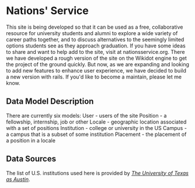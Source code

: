 # Nations' Service

This site is being developed so that it can be used as a free, collaborative resource for university
students and alumni to explore a wide variety of career paths together, and to discuss alternatives
to the seemingly limited options students see as they approach graduation.
If you have some ideas to share and want to help add to the site, visit at nationsservice.org.
There we have developed a rough version of the site on the Wikidot engine to get the project of the ground quickly.
But now, as we are expanding and looking to add new features to enhance user experience, we have decided to build a
new version with rails. If you'd like to become a maintain, please let me know.

## Data Model Description

There are currently six models:
User - users of the site
Position - a fellowship, internship, job or other
Locale - geographic location associated with a set of positions
Institution - college or university in the US
Campus - a campus that is a subset of some institution
Placement - the placement of a position in a locale

## Data Sources

The list of U.S. institutions used here is provided by [*The University of Texas as Austin*](http://www.utexas.edu/world/univ/state/).